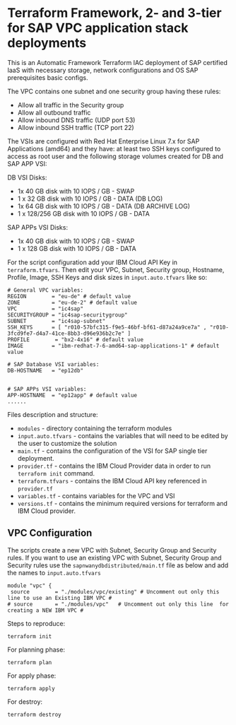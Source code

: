 # Terraform Framework,  2- and 3-tier for SAP VPC application stack deployments

This is an Automatic Framework Terraform IAC deployment of SAP certified IaaS with necessary storage, network configurations and OS SAP prerequisites basic configs.

The VPC contains one subnet and one security group having these rules:
- Allow all traffic in the Security group
- Allow all outbound traffic
- Allow inbound DNS traffic (UDP port 53)
- Allow inbound SSH traffic (TCP port 22)

The VSIs are configured with Red Hat Enterprise Linux 7.x for SAP Applications (amd64) and they have: at least two SSH keys configured to access as root user and the following storage volumes created for DB and SAP APP VSI:

DB VSI Disks:
- 1x 40 GB disk with 10 IOPS / GB - SWAP
- 1 x 32 GB disk with 10 IOPS / GB - DATA (DB LOG)
- 1x 64 GB disk with 10 IOPS / GB - DATA (DB ARCHIVE LOG)
- 1 x 128/256 GB disk with 10 IOPS / GB - DATA

SAP APPs VSI Disks:
- 1x 40 GB disk with 10 IOPS / GB - SWAP
- 1 x 128 GB disk with 10 IOPS / GB - DATA


For the script configuration add your IBM Cloud API Key in `terraform.tfvars`.
Then edit your VPC, Subnet, Security group, Hostname, Profile, Image, SSH Keys and disk sizes in `input.auto.tfvars` like so:

```shell
# General VPC variables:
REGION        = "eu-de" # default value
ZONE          = "eu-de-2" # default value
VPC           = "ic4sap"
SECURITYGROUP = "ic4sap-securitygroup"
SUBNET        = "ic4sap-subnet"
SSH_KEYS      = [ "r010-57bfc315-f9e5-46bf-bf61-d87a24a9ce7a" , "r010-3fcd9fe7-d4a7-41ce-8bb3-d96e936b2c7e" ]
PROFILE        = "bx2-4x16" # default value
IMAGE         = "ibm-redhat-7-6-amd64-sap-applications-1" # default value

# SAP Database VSI variables:
DB-HOSTNAME   = "ep12db"


# SAP APPs VSI variables:
APP-HOSTNAME  = "ep12app" # default value
......
```

Files description and structure:
 - `modules` - directory containing the terraform modules
 - `input.auto.tfvars` - contains the variables that will need to be edited by the user to customize the solution
 - `main.tf` - contains the configuration of the VSI for SAP single tier deployment.
 - `provider.tf` - contains the IBM Cloud Provider data in order to run `terraform init` command.
 - `terraform.tfvars` - contains the IBM Cloud API key referenced in `provider.tf`
 - `variables.tf` - contains variables for the VPC and VSI
 - `versions.tf` - contains the minimum required versions for terraform and IBM Cloud provider.


 ## VPC Configuration

 The scripts create a new VPC with Subnet, Security Group and Security rules.
 If you want to use an existing VPC with Subnet, Security Group and Security rules use the `sapnwanydbdistributed/main.tf` file as below and add the names to `input.auto.tfvars`

 ```shell
 module "vpc" {
  source		= "./modules/vpc/existing" # Uncomment out only this line to use an Existing IBM VPC #
 # source		= "./modules/vpc"   # Uncomment out only this line  for creating a NEW IBM VPC #

 ```


Steps to reproduce:

```shell
terraform init
```

For planning phase:

```shell
terraform plan
```

For apply phase:

```shell
terraform apply
```

For destroy:

```shell
terraform destroy
```
